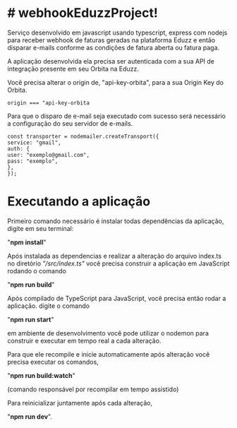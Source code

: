 ﻿# # webhookEduzzProject!  
  
Serviço desenvolvido em javascript usando typescript, express com nodejs para receber webhook de faturas geradas na plataforma Eduzz e então disparar e-mails conforme as condições de fatura aberta ou fatura paga.  
  
A aplicação desenvolvida ela precisa ser autenticada com a sua API de integração presente em seu Orbita na Eduzz.  
  
Você precisa alterar o origin de, "api-key-orbita", para a sua Origin Key do Orbita.  
  
`origin === "api-key-orbita`
  
Para que o disparo de e-mail seja executado com sucesso será necessário a configuração do seu servidor de e-mails.  
  

    const transporter = nodemailer.createTransport({  
    service: "gmail",  
    auth: {  
    user: "exemplo@gmail.com",  
    pass: "exemplo",  
    },  
    });

  
  
# Executando a aplicação  
  
Primeiro comando necessário é instalar todas dependências da aplicação, digite em seu terminal:  
  

"**npm install**"  

  
Após instalada as dependencias e realizar a alteração do arquivo index.ts no diretório *"/src/index.ts"* você precisa construir a aplicação em JavaScript rodando o comando  
  
"**npm run build**"  
  
Após compilado de TypeScript para JavaScript, você precisa então rodar a aplicação. digite o comando  
  
"**npm run start**"  
  
em ambiente de desenvolvimento você pode utilizar o nodemon para construir e executar em tempo real a cada alteração.  
  
Para que ele recompile e inicie automaticamente após alteração você precisa executar os comandos,  
  
"**npm run build:watch**"  
  
(comando responsável por recompilar em tempo assistido)  
  
Para reinicializar juntamente após cada alteração,  
  
"**npm run dev**".
